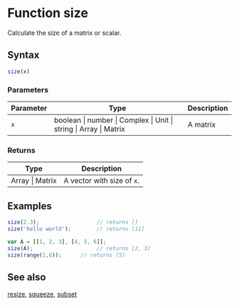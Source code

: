 <!-- Note: This file is automatically generated from source code comments. Changes made in this file will be overridden. -->

# Function size

Calculate the size of a matrix or scalar.


## Syntax

```js
size(x)
```

### Parameters

Parameter | Type | Description
--------- | ---- | -----------
`x` | boolean &#124; number &#124; Complex &#124; Unit &#124; string &#124; Array &#124; Matrix | A matrix

### Returns

Type | Description
---- | -----------
Array &#124; Matrix | A vector with size of `x`.


## Examples

```js
size(2.3);                  // returns []
size('hello world');        // returns [11]

var A = [[1, 2, 3], [4, 5, 6]];
size(A);                    // returns [2, 3]
size(range(1,6));      // returns [5]
```


## See also

[resize](resize.md),
[squeeze](squeeze.md),
[subset](subset.md)
